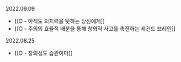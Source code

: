 2022.09.09
- [[O - 아직도 의지력을 탓하는 당신에게]]
- [[O - 주의의 효율적 배분을 통해 창의적 사고를 촉진하는 세컨드 브레인]]

2022.08.25
- [[O - 창의성도 습관이다]]
















